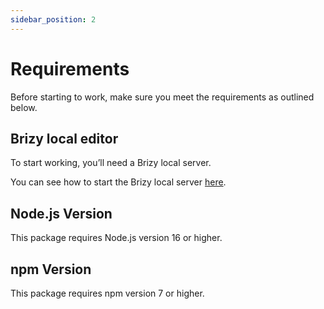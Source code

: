 ```yaml
---
sidebar_position: 2
---
```


# Requirements

Before starting to work, make sure you meet the requirements as outlined below.

## Brizy local editor
To start working, you’ll need a Brizy local server. 

You can see how to start the Brizy local server [here](/docs/start-coding/deployments).

## Node.js Version

This package requires Node.js version 16 or higher.

## npm Version

This package requires npm version 7 or higher.
